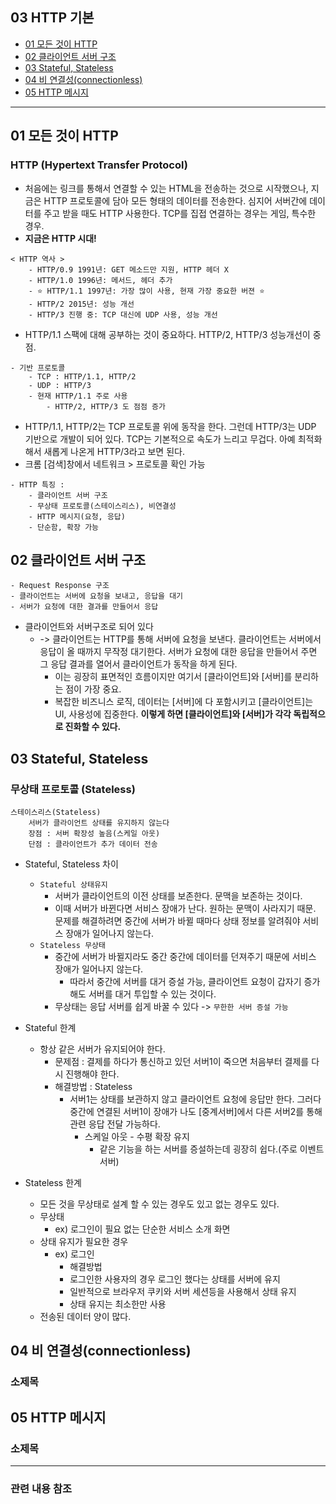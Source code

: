 ## 03 HTTP 기본 ##
- [01 모든 것이 HTTP](#1)
- [02 클라이언트 서버 구조](#2)
- [03 Stateful, Stateless](#3)
- [04 비 연결성(connectionless)](#4)
- [05 HTTP 메시지](#5)

---

<a name="1"></a>
## 01 모든 것이 HTTP ##
### HTTP (Hypertext Transfer Protocol) ###

- 처음에는 링크를 통해서 연결할 수 있는 HTML을 전송하는 것으로 시작했으나, 지금은 HTTP 프로토콜에 담아 모든 형태의 데이터를  전송한다. 심지어 서버간에 데이터를 주고 받을 때도 HTTP 사용한다. TCP를 집접 연결하는 경우는 게임, 특수한 경우.
- **지금은 HTTP 시대!**

```
< HTTP 역사 >
    - HTTP/0.9 1991년: GET 메소드만 지원, HTTP 헤더 X 
    - HTTP/1.0 1996년: 메서드, 헤더 추가
    - ⭐️ HTTP/1.1 1997년: 가장 많이 사용, 현재 가장 중요한 버젼 ⭐️
    - HTTP/2 2015년: 성능 개선
    - HTTP/3 진행 중: TCP 대신에 UDP 사용, 성능 개선
```
- HTTP/1.1 스팩에 대해 공부하는 것이 중요하다. HTTP/2, HTTP/3 성능개선이 중점.

```
- 기반 프로토콜
    - TCP : HTTP/1.1, HTTP/2
    - UDP : HTTP/3
    - 현재 HTTP/1.1 주로 사용
        - HTTP/2, HTTP/3 도 점점 증가
```
- HTTP/1.1, HTTP/2는 TCP 프로토콜 위에 동작을 한다. 그런데 HTTP/3는 UDP 기반으로 개발이 되어 있다. TCP는 기본적으로 속도가 느리고 무겁다. 아예 최적화해서 새롭게 나온게 HTTP/3라고 보면 된다.
- 크롬 [검색]창에서 네트워크 > 프로토콜 확인 가능

```
- HTTP 특징 :
    - 클라이언트 서버 구조
    - 무상태 프로토콜(스테이스리스), 비연결성
    - HTTP 메시지(요청, 응답)
    - 단순함, 확장 가능
```

<a name="2"></a>
## 02 클라이언트 서버 구조 ##

    - Request Response 구조
    - 클라이언트는 서버에 요청을 보내고, 응답을 대기
    - 서버가 요청에 대한 결과를 만들어서 응답

- 클라이언트와 서버구조로 되어 있다
    - -> 클라이언트는 HTTP를 통해 서버에 요청을 보낸다. 클라이언트는 서버에서 응답이 올 때까지 무작정 대기한다. 서버가 요청에 대한 응답을 만들어서 주면 그 응답 결과를 열어서 클라이언트가 동작을 하게 된다.
        - 이는 굉장히 표면적인 흐름이지만 여기서 [클라이언트]와 [서버]를 분리하는 점이 가장 중요.
        - 복잡한 비즈니스 로직, 데이터는 [서버]에 다 포함시키고 [클라이언트]는 UI, 사용성에 집중한다. **이렇게 하면 [클라이언트]와 [서버]가 각각 독립적으로 진화할 수 있다.**


<a name="3"></a>
## 03 Stateful, Stateless ##
### 무상태 프로토콜 (Stateless) ###

    스테이스리스(Stateless)
        서버가 클라이언트 상태를 유지하지 않는다
        장점 : 서버 확장성 높음(스케일 아웃)
        단점 : 클라이언트가 추가 데이터 전송

- Stateful, Stateless 차이
    - ```Stateful 상태유지```
        - 서버가 클라이언트의 이전 상태를 보존한다. 문맥을 보존하는 것이다.
        - 이때 서버가 바뀐다면 서비스 장애가 난다. 원하는 문맥이 사라지기 때문. 문제를 해결하려면 중간에 서버가 바뀔 때마다 상태 정보를 알려줘야 서비스 장애가 일어나지 않는다.
    -  ```Stateless 무상태```
        - 중간에 서버가 바뀔지라도 중간 중간에 데이터를 던져주기 때문에 서비스 장애가 일어나지 않는다.
            - 따라서 중간에 서버를 대거 증설 가능, 클라이언트 요청이 갑자기 증가해도 서버를 대거 투입할 수 있는 것이다.
        - 무상태는 응답 서버를 쉽게 바꿀 수 있다 -> ```무한한 서버 증설 가능```

- Stateful 한계
    - 항상 같은 서버가 유지되어야 한다.
        - 문제점 : 결제를 하다가 통신하고 있던 서버1이 죽으면 처음부터 결제를 다시 진행해야 한다.
        - 해결방법 : Stateless
            - 서버1는 상태를 보관하지 않고 클라이언트 요청에 응답만 한다. 그러다 중간에 연결된 서버1이 장애가 나도 [중계서버]에서 다른 서버2를 통해 관련 응답 전달 가능하다.
                - 스케일 아웃 - 수평 확장 유지
                    - 같은 기능을 하는 서버를 증설하는데 굉장히 쉽다.(주로 이벤트 서버)

- Stateless 한계
    - 모든 것을 무상태로 설계 할 수 있는 경우도 있고 없는 경우도 있다.
    - 무상태
        - ex) 로그인이 필요 없는 단순한 서비스 소개 화면
    - 상태 유지가 필요한 경우
        - ex) 로그인
            - 해결방법
            - 로그인한 사용자의 경우 로그인 했다는 상태를 서버에 유지
            - 일반적으로 브라우저 쿠키와 서버 세션등을 사용해서 상태 유지
            - 상태 유지는 최소한만 사용
    - 전송된 데이터 양이 많다. 


<a name="4"></a>
## 04 비 연결성(connectionless) ##
### 소제목 ###


<a name="5"></a>
## 05 HTTP 메시지 ##
### 소제목 ###


---
### 관련 내용 참조 ###